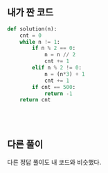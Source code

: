 ## 내가 짠 코드
```python
def solution(n):
    cnt = 0
    while n != 1:
        if n % 2 == 0:
            n = n // 2
            cnt += 1
        elif n % 2 != 0:
            n = (n*3) + 1
            cnt += 1
        if cnt == 500:
            return -1
    return cnt
```
<br><br>

## 다른 풀이
다른 정답 풀이도 내 코드와 비슷했다.
